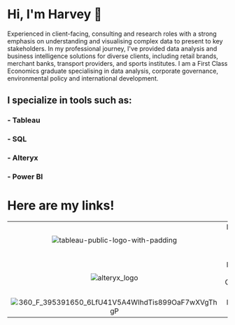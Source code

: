 # Hi, I'm Harvey 👋
Experienced in client-facing, consulting and research roles with a strong emphasis on understanding and visualising complex data to present to key stakeholders. In my professional journey, I've provided data analysis and business intelligence solutions for diverse clients, including retail brands, merchant banks, transport providers, and sports institutes. I am a First Class Economics graduate specialising in data analysis, corporate governance, environmental policy and international development.

## I specialize in tools such as: 
### - Tableau
### - SQL
### - Alteryx
### - Power BI




# Here are my links!
| | | |
| :-: | :-: | :-: |
| ![tableau-public-logo-with-padding](https://github.com/harveyjoyce/harveyjoyce/assets/158076969/c00dbc47-499a-4f7a-b66a-22204da4ef53) | Here is my Tableau Public Portfolio! | https://public.tableau.com/app/profile/harvey.joyce/vizzes |
| ![alteryx_logo](https://github.com/harveyjoyce/harveyjoyce/assets/158076969/463f8338-7411-43f5-9af7-03366654ad94) | Here is my Alteryx Community Profile! | https://community.alteryx.com/t5/user/viewprofilepage/user-id/521074 |
| ![360_F_395391650_6LfU41V5A4WIhdTis899OaF7wXVgThgP](https://github.com/harveyjoyce/harveyjoyce/assets/158076969/17a9c6f3-5453-4bc6-81c9-9ddfb9c5586c) | Here is my LinkedIn! | https://www.linkedin.com/in/harvey-joyce-43a2b0201/ |



<!---
harveyjoyce/harveyjoyce is a ✨ special ✨ repository because its `README.md` (this file) appears on your GitHub profile.
You can click the Preview link to take a look at your changes.
--->
